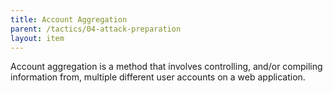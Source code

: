 ```yaml
---
title: Account Aggregation
parent: /tactics/04-attack-preparation
layout: item
---
```


<p>Account aggregation is a method that involves controlling, and/or compiling information from, multiple different user accounts on a web application.</p>
